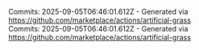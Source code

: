 Commits: 2025-09-05T06:46:01.612Z - Generated via https://github.com/marketplace/actions/artificial-grass
<br>
Commits: 2025-09-05T06:46:01.612Z - Generated via https://github.com/marketplace/actions/artificial-grass
<br>
